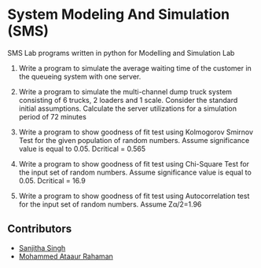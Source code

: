# System Modeling And Simulation (SMS)
SMS Lab programs written in python for Modelling and Simulation Lab

1. Write a program to simulate the average waiting time of the customer in the queueing system with one server.

2. Write a program to simulate the multi-channel dump truck system consisting of 6 trucks, 2 loaders and 1 scale. Consider the standard initial assumptions. Calculate the server utilizations for a simulation period of 72 minutes

3. Write a program to show goodness of fit test using Kolmogorov Smirnov Test for the given population of random numbers. Assume significance value is equal to 0.05. Dcritical = 0.565

4. Write a program to show goodness of fit test using Chi-Square Test for the input set of random numbers. Assume significance value is equal to 0.05. Dcritical = 16.9

5. Write a program to show goodness of fit test using Autocorrelation test for the input set of random numbers. Assume Zα/2=1.96

## Contributors
- [Sanjitha Singh](github.com/SanjithaSingh)
- [Mohammed Ataaur Rahaman](github.com/Ataago)

